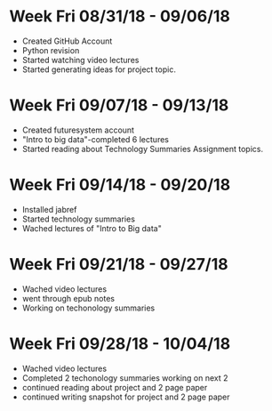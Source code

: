 Week Fri 08/31/18 - 09/06/18
======
* Created GitHub Account
* Python revision
* Started watching video lectures
* Started generating ideas for project topic.
# Week Fri 09/07/18 - 09/13/18

* Created futuresystem account
* "Intro to big data"-completed 6 lectures
* Started reading about Technology Summaries Assignment topics.
# Week Fri 09/14/18 - 09/20/18
* Installed jabref
* Started technology summaries
* Wached lectures of "Intro to Big data"
# Week Fri 09/21/18 - 09/27/18
* Wached video lectures
* went through epub notes
* Working on techonology summaries
# Week Fri 09/28/18 - 10/04/18
* Wached video lectures
* Completed 2 techonology summaries working on next 2
* continued reading about project and 2 page paper
* continued writing snapshot for project and 2 page paper
